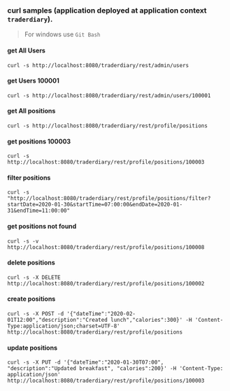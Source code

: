 ### curl samples (application deployed at application context `traderdiary`).
> For windows use `Git Bash`

#### get All Users
`curl -s http://localhost:8080/traderdiary/rest/admin/users`

#### get Users 100001
`curl -s http://localhost:8080/traderdiary/rest/admin/users/100001`

#### get All positions
`curl -s http://localhost:8080/traderdiary/rest/profile/positions`

#### get positions 100003
`curl -s http://localhost:8080/traderdiary/rest/profile/positions/100003`

#### filter positions
`curl -s "http://localhost:8080/traderdiary/rest/profile/positions/filter?startDate=2020-01-30&startTime=07:00:00&endDate=2020-01-31&endTime=11:00:00"`

#### get positions not found
`curl -s -v http://localhost:8080/traderdiary/rest/profile/positions/100008`

#### delete positions
`curl -s -X DELETE http://localhost:8080/traderdiary/rest/profile/positions/100002`

#### create positions
`curl -s -X POST -d '{"dateTime":"2020-02-01T12:00","description":"Created lunch","calories":300}' -H 'Content-Type:application/json;charset=UTF-8' http://localhost:8080/traderdiary/rest/profile/positions`

#### update positions
`curl -s -X PUT -d '{"dateTime":"2020-01-30T07:00", "description":"Updated breakfast", "calories":200}' -H 'Content-Type: application/json' http://localhost:8080/traderdiary/rest/profile/positions/100003`